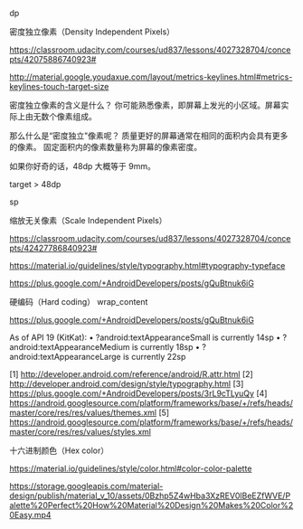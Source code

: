 

dp

密度独立像素（Density Independent Pixels）

https://classroom.udacity.com/courses/ud837/lessons/4027328704/concepts/42075886740923#


http://material.google.youdaxue.com/layout/metrics-keylines.html#metrics-keylines-touch-target-size


密度独立像素的含义是什么？ 你可能熟悉像素，即屏幕上发光的小区域。屏幕实际上由无数个像素组成。

那么什么是“密度独立"像素呢？
质量更好的屏幕通常在相同的面积内会具有更多的像素。
固定面积内的像素数量称为屏幕的像素密度。

如果你好奇的话，48dp 大概等于 9mm。

target > 48dp



sp



缩放无关像素（Scale Independent Pixels）


https://classroom.udacity.com/courses/ud837/lessons/4027328704/concepts/42427786840923#




https://material.io/guidelines/style/typography.html#typography-typeface

https://plus.google.com/+AndroidDevelopers/posts/gQuBtnuk6iG


硬编码（Hard coding）
wrap_content




<TextView
    android:layout_width="wrap_content"
    android:layout_height="wrap_content"
    android:padding="8dp"
    android:textSize="24sp"
    android:text="Hello"/>

https://plus.google.com/+AndroidDevelopers/posts/gQuBtnuk6iG

<TextView
    android:textAppearance="?android:textAppearanceSmall" />
<TextView
    android:textAppearance="?android:textAppearanceMedium" />
<TextView
    android:textAppearance="?android:textAppearanceLarge" />



As of API 19 (KitKat):
• ?android:textAppearanceSmall is currently 14sp
• ?android:textAppearanceMedium is currently 18sp
• ?android:textAppearanceLarge is currently 22sp



[1] http://developer.android.com/reference/android/R.attr.html
[2] http://developer.android.com/design/style/typography.html 
[3] https://plus.google.com/+AndroidDevelopers/posts/3rL9cTLyuQy
[4] https://android.googlesource.com/platform/frameworks/base/+/refs/heads/master/core/res/res/values/themes.xml
[5] https://android.googlesource.com/platform/frameworks/base/+/refs/heads/master/core/res/res/values/styles.xml﻿


十六进制颜色（Hex color）

https://material.io/guidelines/style/color.html#color-color-palette



https://storage.googleapis.com/material-design/publish/material_v_10/assets/0Bzhp5Z4wHba3XzREV0lBeEZfWVE/Palette%20Perfect%20How%20Material%20Design%20Makes%20Color%20Easy.mp4




<TextView
    android:text="2017 Hapy New Year!"
    android:layout_width="wrap_content"
    android:layout_height="wrap_content"
    android:layout_margin="20dp"
    android:padding="12dp"
    android:background="#0f0"
    android:textColor="#f0f"
    android:textSize="36sp"
    />



<!--android:background="@android:color/darker_gray"-->
<LinearLayout
    android:layout_width="match_parent"
    android:layout_height="match_parent"
    android:orientation="vertical">
    <TextView
    android:text="2017 Hapy New Year!"
    android:layout_width="320dp"
    android:layout_height="480dp"
    android:layout_margin="20dp"
    android:padding="12dp"
    android:background="#0f0"
    android:textColor="#f0f"
    android:textSize="36sp"
    />
    <TextView
    android:text="2017 Hapy New Year!"
    android:layout_width="wrap_content"
    android:layout_height="wrap_content"
    android:layout_margin="20dp"
    android:padding="12dp"
    android:background="@android:color/darker_gray"
    android:textColor="#ff0000"
    android:textSize="36sp"
    />
</LinearLayout>













